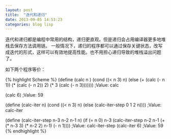 ```yaml
---
layout: post
title:  "迭代和递归"
date: 2013-09-05 14:53:23
categories: blog lisp
---
```



迭代和递归都是编程中常用的结构，递归更直观。但是递归会占用编译器更多地堆栈去保存方法调用链。
一般情况下，递归的程序都可以通过保存关键状态，改写成迭代的形式，这样可以有效地提高性能。也不用担心递归导致的堆栈溢出问题了。



如下两个程序等价：

{% highlight Scheme %}
(define (calc n )
  (cond ((< n 3) n)
	(else (+ (calc (- n 1)) (* (calc (- n 2)) 2) (* 3 (calc (- n 3)))))))
;Value: calc

(calc 6)
;Value: 59

(define (calc-iter n)
  (cond ((< n 3) n)
	(else 
	 (calc-iter-step 0 1 2 n))))
;Value: calc-iter
 
(define (calc-iter-step n-3 n-2 n-1 n)
  (if (= n 0)
      n-3
      (calc-iter-step n-2 n-1 (+ (* n-3 3) (* n-2 2) n-1) (- n 1))))
;Value: calc-iter-step
(calc-iter 6)
;Value: 59
{% endhighlight %}
